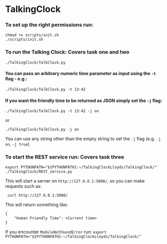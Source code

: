 # TalkingClock

### To set up the right permissions run: 
```
chmod +x scripts/init.sh
./scripts/init.sh
```

### To run the Talking Clock: Covers task one and two
```
./TalkingClock/TalkClock.py
```

#### You can pass an arbitrary numeric time parameter as input using the `-t` flag - e.g.:

```
./TalkingClock/TalkClock.py -t 13:42
```

#### If you want the friendly time to be returned as JSON simply set the `-j` flag:

```
./TalkingClock/TalkClock.py -t 13:42 -j on
```
or
```
./TalkingClock/TalkClock.py -j on
```

You can use any string other than the empty string to set the `-j` flag (e.g. `-j on`, `-j true`)

### To start the REST service run: Covers task three 

```
export PYTHONPATH="${PYTHONPATH}:~/TalkingClockLloyds/TalkingClock/"
./TalkingClock/REST_service.py
```

This will start a server on `http://127.0.0.1:5000/`, so you can make requests such as:
```
 curl http://127.0.0.1:5000/
```

This will return something like:
```
{
    "Human Friendly Time": <Current time>
}
```


If you encounter `ModuleNotFoundError` run:
`export PYTHONPATH="${PYTHONPATH}:~/TalkingClockLloyds/TalkingClock/"`
